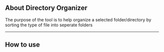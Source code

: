 ## About Directory Organizer
The purpose of the tool is to help organize a selected folder/directory by sorting the type of file into seperate folders

----------------------------------------
## How to use
